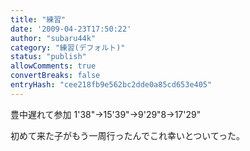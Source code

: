 ```yaml
---
title: "練習"
date: '2009-04-23T17:50:22'
author: "subaru44k"
category: "練習(デフォルト)"
status: "publish"
allowComments: true
convertBreaks: false
entryHash: "cee218fb9e562bc2dde0a85cd653e405"
---
```

豊中遅れて参加
1'38"→15'39"→9'29"8→17'29"

初めて来た子がもう一周行ったんでこれ幸いとついてった。
